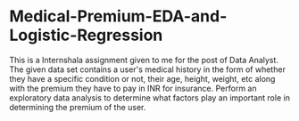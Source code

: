 # Medical-Premium-EDA-and-Logistic-Regression

This is a Internshala assignment given to me for the post of Data Analyst.
The given data set contains a user's medical history in the form of whether they have a specific condition or not, their age, height, weight, etc along with the premium they have to pay in INR for insurance. Perform an exploratory data analysis to determine what factors play an important role in determining the premium of the user.
